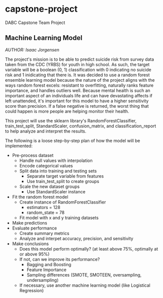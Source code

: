 # capstone-project
DABC Capstone Team Project

## Machine Learning Model
*AUTHOR: Isaac Jorgensen*

The project's mission is to be able to predict suicide risk from survey data taken from the CDC (YRBS) for youth in high school. As such, the target variable will be a boolean (0, 1) classification with 0 indicating no suicide risk and 1 inidicating that there is. It was decided to use a random forest ensemble learning model because the nature of the project aligns with the ways random forest excels: resistant to overfitting, naturally ranks feature importance, and handles outliers well. 
Because mental health is such an important aspect of an individuals life and can have devastating affects if left unattended, it's important for this model to have a higher sensitivity score than precision. If a false negative is returned, the worst thing that could happen is more people are helping monitor their health.

This project will use the sklearn library's RandomForestClassifier, train_test_split, StandardScaler, confusion_matrix, and classification_report to help analyze and interpret the results.

The following is a loose step-by-step plan of how the model will be implemented:
* Pre-process dataset
    * Handle null values with interpolation
    * Encode categorical values
    * Split data into training and testing sets
        * Separate target variable from features
        * Use train_test_split to create groups
    * Scale the new dataset groups
        * Use StandardScaler instance
* Fit the random forest model
    * Create instance of RandomForestClassifier
        * estimators = 128
        * random_state = 78
    * Fit model with x and y training datasets
* Make predictions
* Evaluate performance
    * Create summary metrics
    * Analyze and interpet accuracy, precision, and sensitivity
* Make conclusions
    * Does this model perform optimally? (at least above 75%, optimally at or above 95%)
    * If not, can we improve its performance?
        * Bagging and Boosting
        * Feature Importance
        * Sampling differences (SMOTE, SMOTEEN, oversampling, undersampling)
    * If necessary, use another machine learning model (like Logistical Regression)